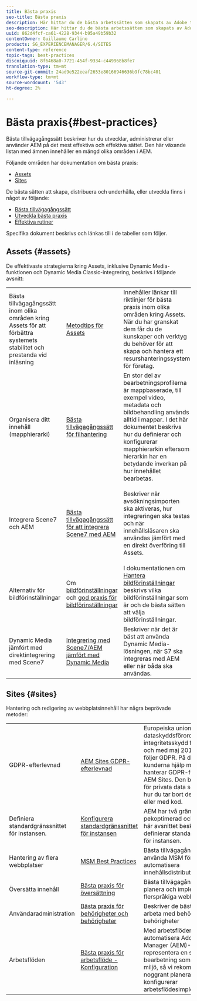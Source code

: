 ```yaml
---
title: Bästa praxis
seo-title: Bästa praxis
description: Här hittar du de bästa arbetssätten som skapats av Adobe tekniker och konsultteam för att hjälpa administratörerna att komma igång.
seo-description: Här hittar du de bästa arbetssätten som skapats av Adobe tekniker och konsultteam för att hjälpa administratörerna att komma igång.
uuid: 862d4fcf-ca61-4228-9344-b95a49b59b32
contentOwner: Guillaume Carlino
products: SG_EXPERIENCEMANAGER/6.4/SITES
content-type: reference
topic-tags: best-practices
discoiquuid: 8f6468a0-7721-454f-9334-c449968b8fe7
translation-type: tm+mt
source-git-commit: 24ad9e522eeaf2653e80166946636b9fc78bc401
workflow-type: tm+mt
source-wordcount: '543'
ht-degree: 2%

---
```



# Bästa praxis{#best-practices}

Bästa tillvägagångssätt beskriver hur du utvecklar, administrerar eller använder AEM på det mest effektiva och effektiva sättet. Den här växande listan med ämnen innehåller en mängd olika områden i AEM.

Följande områden har dokumentation om bästa praxis:

* [Assets](#assets)
* [Sites](#sites)

De bästa sätten att skapa, distribuera och underhålla, eller utveckla finns i något av följande:

* [Bästa tillvägagångssätt](/help/sites-authoring/best-practices.md)
* [Utveckla bästa praxis](/help/sites-developing/best-practices.md)
* [Effektiva rutiner](/help/sites-deploying/best-practices.md)

Specifika dokument beskrivs och länkas till i de tabeller som följer.

## Assets {#assets}

De effektivaste strategierna kring Assets, inklusive Dynamic Media-funktionen och Dynamic Media Classic-integrering, beskrivs i följande avsnitt:

<table> 
 <tbody>
  <tr>
   <td>Bästa tillvägagångssätt inom olika områden kring Assets för att förbättra systemets stabilitet och prestanda vid inläsning</td> 
   <td><a href="/help/assets/organize-assets.md">Metodtips för Assets</a></td> 
   <td>Innehåller länkar till riktlinjer för bästa praxis inom olika områden kring Assets. När du har granskat dem får du de kunskaper och verktyg du behöver för att skapa och hantera ett resurshanteringssystem för företag.</td> 
  </tr>
  <tr>
   <td>Organisera ditt innehåll (mapphierarki)</td> 
   <td><a href="/help/assets/organize-assets.md">Bästa tillvägagångssätt för filhantering</a></td> 
   <td>En stor del av bearbetningsprofilerna är mappbaserade, till exempel video, metadata och bildbehandling används alltid i mappar. I det här dokumentet beskrivs hur du definierar och konfigurerar mapphierarkin eftersom hierarkin har en betydande inverkan på hur innehållet bearbetas. </td> 
  </tr>
  <tr>
   <td>Integrera Scene7 och AEM</td> 
   <td><a href="/help/sites-administering/scene7.md#best-practices-for-integrating-scene-with-aem">Bästa tillvägagångssätt för att integrera Scene7 med AEM</a></td> 
   <td><p>Beskriver när avsökningsimporten ska aktiveras, hur integreringen ska testas och när innehållsläsaren ska användas jämfört med en direkt överföring till Assets.</p> </td> 
  </tr>
  <tr>
   <td>Alternativ för bildförinställningar</td> 
   <td>Om <a href="/help/assets/managing-image-presets.md#understanding-image-presets">bildförinställningar</a> och <a href="/help/assets/managing-image-presets.md#image-preset-options">god praxis för bildförinställningar</a></td> 
   <td>I dokumentationen om <a href="/help/assets/managing-image-presets.md">Hantera bildförinställningar</a> beskrivs vilka bildförinställningar som är och de bästa sätten att välja bildförinställningar.</td> 
  </tr>
  <tr>
   <td>Dynamic Media jämfört med direktintegrering med Scene7</td> 
   <td><a href="/help/sites-administering/scene7.md#aem-scene-integration-versus-dynamic-media">Integrering med Scene7/AEM jämfört med Dynamic Media</a></td> 
   <td>Beskriver när det är bäst att använda Dynamic Media-lösningen, när S7 ska integreras med AEM eller när båda ska användas.</td> 
  </tr>
 </tbody>
</table>

## Sites {#sites}

Hantering och redigering av webbplatsinnehåll har några beprövade metoder:

<table> 
 <tbody>
  <tr>
   <td>GDPR-efterlevnad</td> 
   <td><a href="/help/sites-administering/gdpr-compliance-sites.md">AEM Sites GDPR-efterlevnad</a></td> 
   <td>Europeiska unionens allmänna dataskyddsförordning om integritetsskydd får verkan från och med maj 2018. AEM Sites följer GDPR. På den här sidan får kunderna hjälp med hur de hanterar GDPR-förfrågningar i AEM Sites. Den beskriver platsen för privata data som lagras och hur du tar bort dem manuellt eller med kod.</td> 
  </tr>
  <tr>
   <td>Definiera standardgränssnittet för instansen.</td> 
   <td><p><a href="/help/sites-authoring/select-ui.md#configuring-the-default-ui-for-your-instance">Konfigurera standardgränssnittet för instansen</a></p> </td> 
   <td>AEM har två gränssnitt: pekoptimerad och klassisk. I det här avsnittet beskrivs hur du definierar standardgränssnittet för instansen.</td> 
  </tr>
  <tr>
   <td>Hantering av flera webbplatser</td> 
   <td><a href="/help/sites-administering/msm-best-practices.md">MSM Best Practices</a></td> 
   <td>Bästa tillvägagångssätt för att använda MSM för att automatisera innehållsdistributionen. </td> 
  </tr>
  <tr>
   <td>Översätta innehåll</td> 
   <td><a href="/help/sites-administering/tc-bp.md">Bästa praxis för översättning</a></td> 
   <td>Bästa tillvägagångssätt för att planera och implementera din flerspråkiga webbplats.</td> 
  </tr>
  <tr>
   <td>Användaradministration</td> 
   <td><a href="/help/sites-administering/security.md#best-practices">Bästa praxis för behörigheter och behörigheter</a></td> 
   <td>Beskriver de bästa sätten att arbeta med behörigheter och behörigheter </td> 
  </tr>
  <tr>
   <td>Arbetsflöden</td> 
   <td><a href="/help/sites-developing/workflows-best-practices.md#configuration">Bästa praxis för arbetsflöde - Konfiguration</a></td> 
   <td>Med arbetsflöden kan du automatisera Adobe Experience Manager (AEM)-aktiviteter och representera en stor del av den bearbetning som sker i en AEM miljö, så vi rekommenderar att du noggrant planerar och konfigurerar arbetsflödesimplementeringarna.</td> 
  </tr>
 </tbody>
</table>

